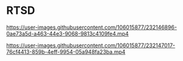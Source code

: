 # RTSD

https://user-images.githubusercontent.com/106015877/232146896-0ae73a5d-a463-44e3-9068-9813c4109fe4.mp4




https://user-images.githubusercontent.com/106015877/232147017-76cf4413-859b-4eff-9954-05a948fa23ba.mp4

